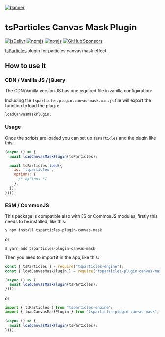 [![banner](https://particles.js.org/images/banner2.png)](https://particles.js.org)

# tsParticles Canvas Mask Plugin

[![jsDelivr](https://data.jsdelivr.com/v1/package/npm/tsparticles-plugin-canvas-mask/badge)](https://www.jsdelivr.com/package/npm/tsparticles-plugin-canvas-mask)
[![npmjs](https://badge.fury.io/js/tsparticles-plugin-canvas-mask.svg)](https://www.npmjs.com/package/tsparticles-plugin-canvas-mask)
[![npmjs](https://img.shields.io/npm/dt/tsparticles-plugin-canvas-mask)](https://www.npmjs.com/package/tsparticles-plugin-canvas-mask) [![GitHub Sponsors](https://img.shields.io/github/sponsors/matteobruni)](https://github.com/sponsors/matteobruni)

[tsParticles](https://github.com/matteobruni/tsparticles) plugin for particles canvas mask effect.

## How to use it

### CDN / Vanilla JS / jQuery

The CDN/Vanilla version JS has one required file in vanilla configuration:

Including the `tsparticles.plugin.canvas-mask.min.js` file will export the function to load the plugin:

```javascript
loadCanvasMaskPlugin;
```

### Usage

Once the scripts are loaded you can set up `tsParticles` and the plugin like this:

```javascript
(async () => {
  await loadCanvasMaskPlugin(tsParticles);

  await tsParticles.load({
    id: "tsparticles",
    options: {
      /* options */
    },
  });
})();
```

### ESM / CommonJS

This package is compatible also with ES or CommonJS modules, firstly this needs to be installed, like this:

```shell
$ npm install tsparticles-plugin-canvas-mask
```

or

```shell
$ yarn add tsparticles-plugin-canvas-mask
```

Then you need to import it in the app, like this:

```javascript
const { tsParticles } = require("tsparticles-engine");
const { loadCanvasMaskPlugin } = require("tsparticles-plugin-canvas-mask");

(async () => {
  await loadCanvasMaskPlugin(tsParticles);
})();
```

or

```javascript
import { tsParticles } from "tsparticles-engine";
import { loadCanvasMaskPlugin } from "tsparticles-plugin-canvas-mask";

(async () => {
  await loadCanvasMaskPlugin(tsParticles);
})();
```
